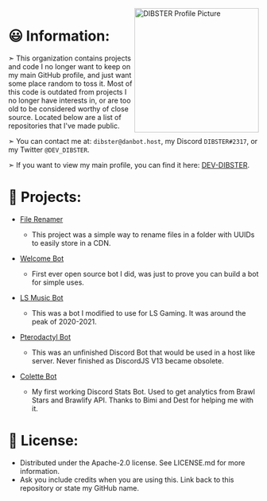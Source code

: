 <!-- ![DIBSTER Archives](/Assets/Images/DIBSTER Archives.png) -->

<img src="https://dibster.is-a.dev/public/avatar.png" alt="DIBSTER Profile Picture" width="250" align="right"/>

# 😃 Information:

➣ This organization contains projects and code I no longer want to keep on my main GitHub profile, and just want some place random to toss it. Most of this code is outdated from projects I no longer have interests in, or are too old to be considered worthy of close source. Located below are a list of repositories that I've made public.

➣ You can contact me at: `dibster@danbot.host`, my Discord `DIBSTER#2317`, or my Twitter `@DEV_DIBSTER`.

➣ If you want to view my main profile, you can find it here: [DEV-DIBSTER](https://github.com/DEV-DIBSTER).

# 📜 Projects:

- [File Renamer](https://github.com/DIBSTER-Archives/Files-In-Folder-Renamer)
  - This project was a simple way to rename files in a folder with UUIDs to easily store in a CDN.

- [Welcome Bot](https://github.com/DIBSTER-Archives/Welcome-Bot)
  - First ever open source bot I did, was just to prove you can build a bot for simple uses.

- [LS Music Bot](https://github.com/DIBSTER-Archives/LS-Music-Bot)
  - This was a bot I modified to use for LS Gaming. It was around the peak of 2020-2021.

- [Pterodactyl Bot](https://github.com/DIBSTER-Archives/Public-Pterodactyl-Discord-Bot)
  - This was an unfinished Discord Bot that would be used in a host like server. Never finished as DiscordJS V13 became obsolete.
 
- [Colette Bot](https://github.com/DIBSTER-Archives/Colette-Bot)
  - My first working Discord Stats Bot. Used to get analytics from Brawl Stars and Brawlify API. Thanks to Bimi and Dest for helping me with it.

# 🔐 License:
- Distributed under the Apache-2.0 license. See LICENSE.md for more information.
- Ask you include credits when you are using this. Link back to this repository or state my GitHub name.
